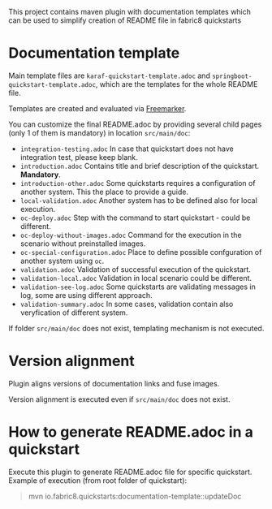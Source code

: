 This project contains maven plugin with documentation templates which can be used to simplify creation of README file in fabric8 quickstarts

# Documentation template

Main template files are `karaf-quickstart-template.adoc` and `springboot-quickstart-template.adoc`, which are the templates for the whole README file. 

Templates are created and evaluated via [Freemarker](https://freemarker.apache.org/). 

You can customize the final README.adoc by providing several child pages (only 1 of them is mandatory) in location `src/main/doc`:
 - `integration-testing.adoc` In case that quickstart does not have integration test, please keep blank.
 - `introduction.adoc` Contains title and brief description of the quickstart. **Mandatory**.
 - `introduction-other.adoc` Some quickstarts requires a configuration of another system. This the place to provide a guide.
 - `local-validation.adoc` Another system has to be defined also for local execution.
 - `oc-deploy.adoc` Step with the command to start quickstart - could be different. 
 - `oc-deploy-without-images.adoc` Command for the execution in the scenario without preinstalled images. 
 - `oc-special-configuration.adoc` Place to define possible confguration of another system using `oc`.
 - `validation.adoc` Validation of successful execution of the quickstart.
 - `validation-local.adoc` Validation in local scenario could be different.
 - `validation-see-log.adoc` Some quickstarts are validating messages in log, some are using different approach.
 - `validation-summary.adoc` In some cases, validation contain also veryfication of different system.
 
 If folder `src/main/doc` does not exist, templating mechanism is not executed.  
 
 # Version alignment
 
 Plugin aligns versions of documentation links and fuse images.
 
 Version alignment is executed even if `src/main/doc` does not exist.
 
 # How to generate README.adoc in a quickstart
 
 Execute this plugin to generate README.adoc file for specific quickstart. Example of execution (from root folder of quickstart):
 
 > mvn io.fabric8.quickstarts:documentation-template:<version>:updateDoc




 




